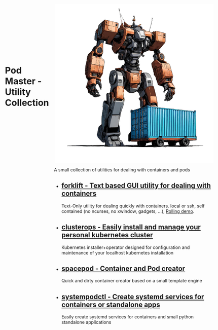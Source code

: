 <div style="display: flex; flex-direction: row-reverse; align-items: center;">
  <img src="https://raw.githubusercontent.com/andreabenini/podmaster/main/icon.png" alt="Project Icon" style="margin-left: 20px;">
  
# Pod Master - Utility Collection
</div>

A small collection of utilities for dealing with containers and pods

- ## [forklift - Text based GUI utility for dealing with containers](https://github.com/andreabenini/podmaster/tree/main/forklift)
    Text-Only utility for dealing quickly with containers. local or ssh, self contained (no ncurses, no xwindow, gadgets, ...),
    [Rolling demo](https://github.com/andreabenini/podmaster/assets/9632086/198ac4c7-416a-4217-89c6-4eea30e46561).

- ## [clusterops - Easily install and manage your personal kubernetes cluster](https://github.com/andreabenini/podmaster/tree/main/clusterops)
    Kubernetes installer+operator designed for configuration and maintenance of your localhost kubernetes installation

- ## [spacepod - Container and Pod creator](https://github.com/andreabenini/podmaster/tree/main/spacepod/)
    Quick and dirty container creator based on a small template engine

- ## [systempodctl - Create systemd services for containers or standalone apps](https://github.com/andreabenini/podmaster/tree/main/systempodctl/)
    Easily create systemd services for containers and small python standalone applications
